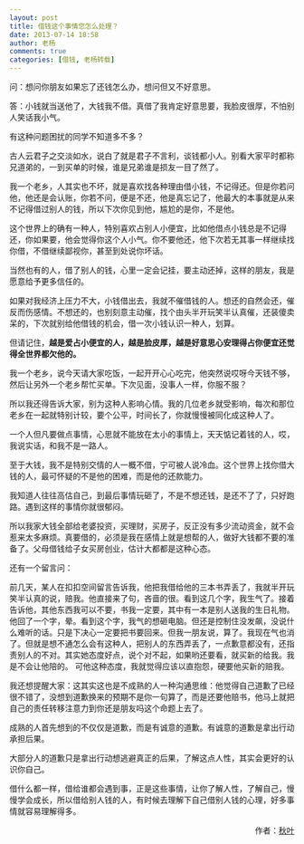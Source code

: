 ```yaml
---
layout: post
title: 借钱这个事情您怎么处理？
date: 2013-07-14 18:58
author: 老杨
comments: true
categories: [借钱, 老杨转载]
---
```

问：想问你朋友如果忘了还钱怎么办，想问但又不好意思。

答：小钱就当送他了，大钱我不借。真借了我肯定好意思要，我脸皮很厚，不怕别人笑话我小气。

<!--more-->

有这种问题困扰的同学不知道多不多？

古人云君子之交淡如水，说白了就是君子不言利，谈钱都小人。别看大家平时都称兄道弟的，一到买单的时候，谁是兄弟谁是损友一目了然了。

我一个老乡，人其实也不坏，就是喜欢找各种理由借小钱，不记得还。但是你若问他，他还是会认账，你若不问，便是不还，他是真忘记了，他最大的本事就是从来不记得借过别人的钱，所以下次你见到他，尴尬的是你，不是他。

这个世界上的确有一种人，特别喜欢占别人小便宜，比如他借点小钱总是不记得还，你如果要，他会觉得你这个人小气。你不要他还，他下次若无其事一样继续找你借，不借继续鄙视你，甚至到处说你坏话。

当然也有的人，借了别人的钱，心里一定会记挂，要主动还掉，这样的朋友，我是愿意给予更多信任的。

如果对我经济上压力不大，小钱借出去，我就不催借钱的人。想还的自然会还，催反而伤感情。不想还的，也别刻意主动催，找个由头半开玩笑半认真催，还装傻卖呆的，下次就别给他借钱的机会，借一次小钱认识一种人，划算。

但请记住，<strong>越是爱占小便宜的人，越是脸皮厚，越是好意思心安理得占你便宜还觉得全世界都欠他的。</strong>

我一个老乡，说今天请大家吃饭，一起开开心心吃完，他突然说哎呀今天钱不够，然后让另外一个老乡帮忙买单。下次见面，没事人一样，你服不服？

所以我还得告诉大家，别为这种人影响心情。我的几位老乡就受影响，每次和那位老乡在一起就特别计较，要个公平，时间长了，你就慢慢被同化成这种人了。

一个人但凡要做点事情，心思就不能放在太小的事情上，天天惦记着钱的人，哎，我说实话，和我不是一路人。

至于大钱，我不是特别交情的人一概不借，宁可被人说冷血。这个世界上找你借大钱的人，最可怀疑的不是他的困难，而是他的还款能力。

我知道人往往高估自己，到最后事情玩砸了，不是不想还钱，是还不了了，只好跑路。遇到这样的事情你就很郁闷。

所以我家大钱全部给老婆投资，买理财，买房子，反正没有多少流动资金，就不会惹来太多麻烦。真要借的，必须是我在感情上就是想帮的人，做好大钱都不要的准备了。父母借钱给子女买房创业，估计大都都是这种心态。

还有一个留言问：

前几天，某人在扣扣空间留言告诉我，他把我借给他的三本书弄丢了，我就半开玩笑半认真的说，赔我。他直接来了句，吝啬的很。看到这几个字，我生气了。接着告诉他，其他东西我可以不要，书我一定要，其中有一本是别人送我的生日礼物。他回了一个字，晕。看到这个字，我气的想砸电脑。但还是控制住没发飙，没说什么难听的话。只是下决心一定要把书要回来。但我一朋友说，算了。我现在气也消了。但就是想不通怎么会有这种人，把别人的东西弄丢了，一点歉意都没有，还指责别人的不对。其实她态度好点，说个对不起，如果哟还要看，就买新的给我。我是不会让他陪的。 可他这种态度，我就觉得应该以直抱怨，硬要他买新的赔我。

我还想提醒大家：这其实这也是不成熟的人一种沟通思维：他觉得自己道歉了已经很不错了，没想到道歉换来的预期不是你一句算了，而是还要他赔书，他马上就把自己的责任转移注意力到你还是朋友吗这个命题上去了。

成熟的人首先想到的不仅仅是道歉，而是有诚意的道歉。有诚意的道歉是拿出行动承担后果。

大部分人的道歉只是拿出行动想逃避真正的后果，了解这点人性，其实会更好的认识你自己。

借什么都一样，借给谁都会遇到事，正是这些事情，让你了解人性，了解自己，慢慢学会成长，所以借给别人钱的人，有时候去理解下自己借别人钱的心理，好多事情就容易理解得多。
<p style="text-align: right;">作者：<a title="秋叶" href="http://www.70man.com/?p=11314" target="_blank" rel="external nofollow">秋叶</a></p>
